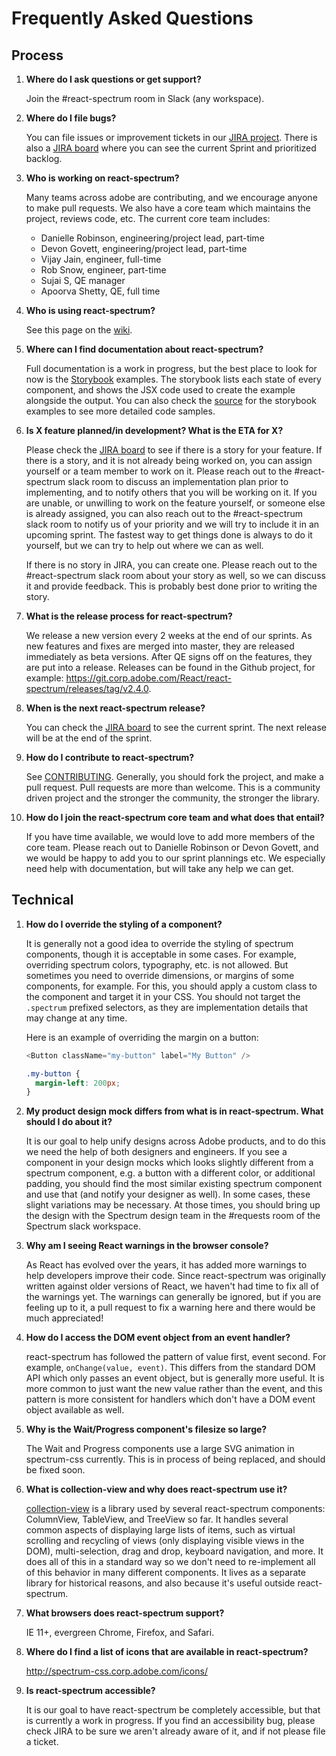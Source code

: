 # Frequently Asked Questions

## Process

1. **Where do I ask questions or get support?**

    Join the #react-spectrum room in Slack (any workspace).

2. **Where do I file bugs?**

    You can file issues or improvement tickets in our [JIRA project](https://jira.corp.adobe.com/browse/RSP).
    There is also a [JIRA board](https://jira.corp.adobe.com/secure/RapidBoard.jspa?rapidView=21015)
    where you can see the current Sprint and prioritized backlog.

3. **Who is working on react-spectrum?**

    Many teams across adobe are contributing, and we encourage anyone to make pull requests.
    We also have a core team which maintains the project, reviews code, etc. The current core team includes:

    * Danielle Robinson, engineering/project lead, part-time
    * Devon Govett, engineering/project lead, part-time
    * Vijay Jain, engineer, full-time
    * Rob Snow, engineer, part-time
    * Sujai S, QE manager
    * Apoorva Shetty, QE, full time

4. **Who is using react-spectrum?**

    See this page on the [wiki](https://wiki.corp.adobe.com/display/RSP/Teams+using+react+spectrum).

5. **Where can I find documentation about react-spectrum?**

    Full documentation is a work in progress, but the best place to look for now is the
    [Storybook](http://react-spectrum.corp.adobe.com/) examples. The storybook lists
    each state of every component, and shows the JSX code used to create the example
    alongside the output. You can also check the [source](https://git.corp.adobe.com/React/react-spectrum/tree/master/stories)
    for the storybook examples to see more detailed code samples.

6. **Is X feature planned/in development? What is the ETA for X?**

    Please check the [JIRA board](https://jira.corp.adobe.com/secure/RapidBoard.jspa?rapidView=21015) to see if
    there is a story for your feature. If there is a story, and it is not already being worked on, you can assign yourself
    or a team member to work on it. Please reach out to the #react-spectrum slack room to discuss an implementation plan
    prior to implementing, and to notify others that you will be working on it. If you are unable, or unwilling to work on
    the feature yourself, or someone else is already assigned, you can also reach out to the #react-spectrum slack room
    to notify us of your priority and we will try to include it in an upcoming sprint. The fastest way to get things done
    is always to do it yourself, but we can try to help out where we can as well.

    If there is no story in JIRA, you can create one. Please reach out to the #react-spectrum slack room about your story
    as well, so we can discuss it and provide feedback. This is probably best done prior to writing the story.

7. **What is the release process for react-spectrum?**

    We release a new version every 2 weeks at the end of our sprints. As new features and fixes are merged into master,
    they are released immediately as beta versions. After QE signs off on the features, they are put into a release.
    Releases can be found in the Github project, for example: https://git.corp.adobe.com/React/react-spectrum/releases/tag/v2.4.0.

8. **When is the next react-spectrum release?**

    You can check the [JIRA board](https://jira.corp.adobe.com/secure/RapidBoard.jspa?rapidView=21015) to see the current sprint.
    The next release will be at the end of the sprint.

9. **How do I contribute to react-spectrum?**

    See [CONTRIBUTING](CONTRIBUTING.md). Generally, you should fork the project, and make a pull request. Pull requests are more than welcome.
    This is a community driven project and the stronger the community, the stronger the library.

10. **How do I join the react-spectrum core team and what does that entail?**

    If you have time available, we would love to add more members of the core team. Please reach out to Danielle Robinson or Devon Govett,
    and we would be happy to add you to our sprint plannings etc. We especially need help with documentation, but will take any help we can get.

## Technical

1. **How do I override the styling of a component?**

    It is generally not a good idea to override the styling of spectrum components, though it is acceptable in some cases.
    For example, overriding spectrum colors, typography, etc. is not allowed. But sometimes you need to override dimensions, or margins
    of some components, for example. For this, you should apply a custom class to the component and target it in your CSS.
    You should not target the `.spectrum` prefixed selectors, as they are implementation details that may change at any time.

    Here is an example of overriding the margin on a button:

    ```javascript
    <Button className="my-button" label="My Button" />
    ```

    ```css
    .my-button {
      margin-left: 200px;
    }
    ```

2. **My product design mock differs from what is in react-spectrum. What should I do about it?**

    It is our goal to help unify designs across Adobe products, and to do this we need the help of both designers and engineers.
    If you see a component in your design mocks which looks slightly different from a spectrum component, e.g. a button
    with a different color, or additional padding, you should find the most similar existing spectrum component and
    use that (and notify your designer as well). In some cases, these slight variations may be necessary. At those times,
    you should bring up the design with the Spectrum design team in the #requests room of the Spectrum slack workspace.

3. **Why am I seeing React warnings in the browser console?**

    As React has evolved over the years, it has added more warnings to help developers improve their code. Since react-spectrum
    was originally written against older versions of React, we haven't had time to fix all of the warnings yet. The warnings can
    generally be ignored, but if you are feeling up to it, a pull request to fix a warning here and there would be much appreciated!

4. **How do I access the DOM event object from an event handler?**

    react-spectrum has followed the pattern of value first, event second. For example, `onChange(value, event)`. This differs from the standard
    DOM API which only passes an event object, but is generally more useful. It is more common to just want the new value rather than the event,
    and this pattern is more consistent for handlers which don't have a DOM event object available as well.

5. **Why is the Wait/Progress component's filesize so large?**

    The Wait and Progress components use a large SVG animation in spectrum-css currently. This is in process of being replaced, and should be fixed soon.

6. **What is collection-view and why does react-spectrum use it?**

    [collection-view](https://git.corp.adobe.com/React/collection-view) is a library used by several react-spectrum components:
    ColumnView, TableView, and TreeView so far. It handles several common aspects of displaying large lists of items, such as
    virtual scrolling and recycling of views (only displaying visible views in the DOM), multi-selection, drag and drop, keyboard
    navigation, and more. It does all of this in a standard way so we don't need to re-implement all of this behavior in many different
    components. It lives as a separate library for historical reasons, and also because it's useful outside react-spectrum.

7. **What browsers does react-spectrum support?**

    IE 11+, evergreen Chrome, Firefox, and Safari.

8. **Where do I find a list of icons that are available in react-spectrum?**

    http://spectrum-css.corp.adobe.com/icons/

9. **Is react-spectrum accessible?**

    It is our goal to have react-spectrum be completely accessible, but that is currently a work in progress. If you find an accessibility bug,
    please check JIRA to be sure we aren't already aware of it, and if not please file a ticket.
